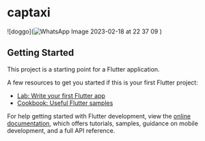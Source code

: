# captaxi

![doggo](![WhatsApp Image 2023-02-18 at 22 37 09](https://user-images.githubusercontent.com/54651622/219909786-4cdbf030-aaf8-458a-a4dd-c7151831fbf2.jpeg)
)

## Getting Started

This project is a starting point for a Flutter application.

A few resources to get you started if this is your first Flutter project:

- [Lab: Write your first Flutter app](https://docs.flutter.dev/get-started/codelab)
- [Cookbook: Useful Flutter samples](https://docs.flutter.dev/cookbook)

For help getting started with Flutter development, view the
[online documentation](https://docs.flutter.dev/), which offers tutorials,
samples, guidance on mobile development, and a full API reference.
